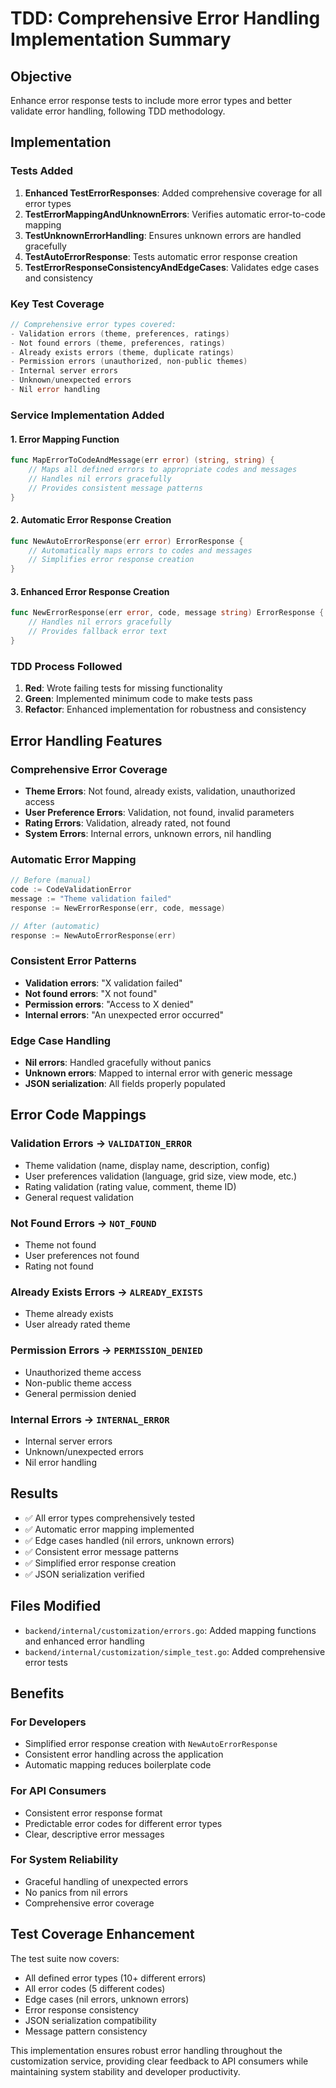 # TDD: Comprehensive Error Handling Implementation Summary

## Objective
Enhance error response tests to include more error types and better validate error handling, following TDD methodology.

## Implementation

### Tests Added
1. **Enhanced TestErrorResponses**: Added comprehensive coverage for all error types
2. **TestErrorMappingAndUnknownErrors**: Verifies automatic error-to-code mapping
3. **TestUnknownErrorHandling**: Ensures unknown errors are handled gracefully
4. **TestAutoErrorResponse**: Tests automatic error response creation
5. **TestErrorResponseConsistencyAndEdgeCases**: Validates edge cases and consistency

### Key Test Coverage
```go
// Comprehensive error types covered:
- Validation errors (theme, preferences, ratings)
- Not found errors (theme, preferences, ratings)
- Already exists errors (theme, duplicate ratings)
- Permission errors (unauthorized, non-public themes)
- Internal server errors
- Unknown/unexpected errors
- Nil error handling
```

### Service Implementation Added

#### 1. Error Mapping Function
```go
func MapErrorToCodeAndMessage(err error) (string, string) {
    // Maps all defined errors to appropriate codes and messages
    // Handles nil errors gracefully
    // Provides consistent message patterns
}
```

#### 2. Automatic Error Response Creation
```go
func NewAutoErrorResponse(err error) ErrorResponse {
    // Automatically maps errors to codes and messages
    // Simplifies error response creation
}
```

#### 3. Enhanced Error Response Creation
```go
func NewErrorResponse(err error, code, message string) ErrorResponse {
    // Handles nil errors gracefully
    // Provides fallback error text
}
```

### TDD Process Followed
1. **Red**: Wrote failing tests for missing functionality
2. **Green**: Implemented minimum code to make tests pass
3. **Refactor**: Enhanced implementation for robustness and consistency

## Error Handling Features

### Comprehensive Error Coverage
- **Theme Errors**: Not found, already exists, validation, unauthorized access
- **User Preference Errors**: Validation, not found, invalid parameters
- **Rating Errors**: Validation, already rated, not found
- **System Errors**: Internal errors, unknown errors, nil handling

### Automatic Error Mapping
```go
// Before (manual)
code := CodeValidationError
message := "Theme validation failed"
response := NewErrorResponse(err, code, message)

// After (automatic)
response := NewAutoErrorResponse(err)
```

### Consistent Error Patterns
- **Validation errors**: "X validation failed"
- **Not found errors**: "X not found"
- **Permission errors**: "Access to X denied"
- **Internal errors**: "An unexpected error occurred"

### Edge Case Handling
- **Nil errors**: Handled gracefully without panics
- **Unknown errors**: Mapped to internal error with generic message
- **JSON serialization**: All fields properly populated

## Error Code Mappings

### Validation Errors → `VALIDATION_ERROR`
- Theme validation (name, display name, description, config)
- User preferences validation (language, grid size, view mode, etc.)
- Rating validation (rating value, comment, theme ID)
- General request validation

### Not Found Errors → `NOT_FOUND`
- Theme not found
- User preferences not found
- Rating not found

### Already Exists Errors → `ALREADY_EXISTS`
- Theme already exists
- User already rated theme

### Permission Errors → `PERMISSION_DENIED`
- Unauthorized theme access
- Non-public theme access
- General permission denied

### Internal Errors → `INTERNAL_ERROR`
- Internal server errors
- Unknown/unexpected errors
- Nil error handling

## Results
- ✅ All error types comprehensively tested
- ✅ Automatic error mapping implemented
- ✅ Edge cases handled (nil errors, unknown errors)
- ✅ Consistent error message patterns
- ✅ Simplified error response creation
- ✅ JSON serialization verified

## Files Modified
- `backend/internal/customization/errors.go`: Added mapping functions and enhanced error handling
- `backend/internal/customization/simple_test.go`: Added comprehensive error tests

## Benefits

### For Developers
- Simplified error response creation with `NewAutoErrorResponse`
- Consistent error handling across the application
- Automatic mapping reduces boilerplate code

### For API Consumers
- Consistent error response format
- Predictable error codes for different error types
- Clear, descriptive error messages

### For System Reliability
- Graceful handling of unexpected errors
- No panics from nil errors
- Comprehensive error coverage

## Test Coverage Enhancement
The test suite now covers:
- All defined error types (10+ different errors)
- All error codes (5 different codes)
- Edge cases (nil errors, unknown errors)
- Error response consistency
- JSON serialization compatibility
- Message pattern consistency

This implementation ensures robust error handling throughout the customization service, providing clear feedback to API consumers while maintaining system stability and developer productivity.